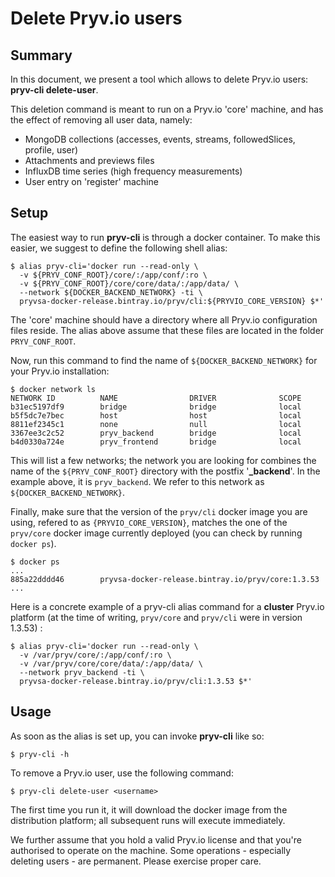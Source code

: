 # Delete Pryv.io users

## Summary

In this document, we present a tool which allows to delete Pryv.io users:
**pryv-cli delete-user**.

This deletion command is meant to run on a Pryv.io 'core' machine, and has the effect of removing all user data, namely:

  - MongoDB collections (accesses, events, streams, followedSlices, profile, user)
  - Attachments and previews files
  - InfluxDB time series (high frequency measurements)
  - User entry on 'register' machine

## Setup

The easiest way to run **pryv-cli** is through a docker container. To make this easier, we suggest to define the following shell alias: 

```shell
$ alias pryv-cli='docker run --read-only \
  -v ${PRYV_CONF_ROOT}/core/:/app/conf/:ro \
  -v ${PRYV_CONF_ROOT}/core/core/data/:/app/data/ \
  --network ${DOCKER_BACKEND_NETWORK} -ti \
  pryvsa-docker-release.bintray.io/pryv/cli:${PRYVIO_CORE_VERSION} $*'
```

The 'core' machine should have a directory where all Pryv.io configuration files reside. The alias above assume that these files are located in the folder `PRYV_CONF_ROOT`.

Now, run this command to find the name of `${DOCKER_BACKEND_NETWORK}` for your Pryv.io installation:

```shell
$ docker network ls
NETWORK ID          NAME                DRIVER              SCOPE
b31ec5197df9        bridge              bridge              local
b5f5dc7e7bec        host                host                local
8811ef2345c1        none                null                local
3367ee3c2c52        pryv_backend        bridge              local
b4d0330a724e        pryv_frontend       bridge              local
```

This will list a few networks; the network you are looking for combines the name of the `${PRYV_CONF_ROOT}` directory with the postfix '**_backend**'. In the example above, it is `pryv_backend`. We refer to this network as `${DOCKER_BACKEND_NETWORK}`.

Finally, make sure that the version of the `pryv/cli` docker image you are using, refered to as `{PRYVIO_CORE_VERSION}`, matches the one of the `pryv/core` docker image currently deployed (you can check by running `docker ps`).

```shell
$ docker ps
...
885a22dddd46        pryvsa-docker-release.bintray.io/pryv/core:1.3.53
...
```

Here is a concrete example of a pryv-cli alias command for a **cluster** Pryv.io platform (at the time of writing, `pryv/core` and `pryv/cli` were in version 1.3.53) :

```shell
$ alias pryv-cli='docker run --read-only \
  -v /var/pryv/core/:/app/conf/:ro \
  -v /var/pryv/core/core/data/:/app/data/ \
  --network pryv_backend -ti \
  pryvsa-docker-release.bintray.io/pryv/cli:1.3.53 $*'
```

## Usage

As soon as the alias is set up, you can invoke **pryv-cli** like so: 

```shell
$ pryv-cli -h
```

To remove a Pryv.io user, use the following command:

```shell
$ pryv-cli delete-user <username>
```

The first time you run it, it will download the docker image from the distribution platform; all subsequent runs will execute immediately. 

We further assume that you hold a valid Pryv.io license and that you're authorised to operate on the machine. Some operations - especially deleting users - are permanent. Please exercise proper care. 
